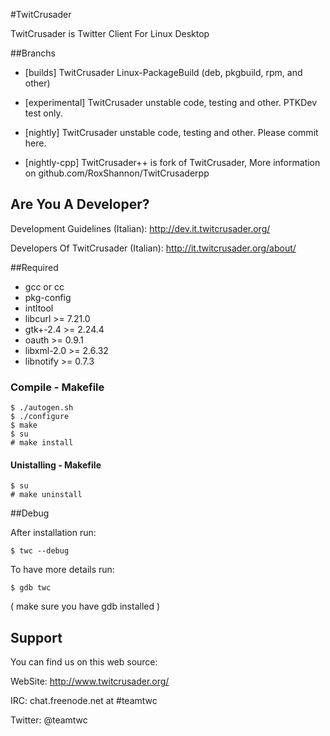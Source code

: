 #TwitCrusader

TwitCrusader is Twitter Client For Linux Desktop

##Branchs
* [builds] TwitCrusader Linux-PackageBuild (deb, pkgbuild, rpm, and other) 

* [experimental] TwitCrusader unstable code, testing and other. PTKDev test only.
		
* [nightly] TwitCrusader unstable code, testing and other. Please commit here.
	
* [nightly-cpp]	TwitCrusader++ is fork of TwitCrusader, More information on github.com/RoxShannon/TwitCrusaderpp

## Are You A Developer?

Development Guidelines (Italian): http://dev.it.twitcrusader.org/

Developers Of TwitCrusader (Italian): http://it.twitcrusader.org/about/

##Required

* gcc or cc
* pkg-config
* intltool
* libcurl >= 7.21.0
* gtk+-2.4 >= 2.24.4
* oauth >= 0.9.1
* libxml-2.0 >= 2.6.32
* libnotify >= 0.7.3

### Compile - Makefile
    $ ./autogen.sh
    $ ./configure
    $ make
    $ su
    # make install

#### Unistalling - Makefile
    $ su
    # make uninstall


##Debug

After installation run:

    $ twc --debug

To have more details run:

    $ gdb twc

( make sure you have gdb installed )


## Support

You can find us on this web source:

WebSite: http://www.twitcrusader.org/

IRC: chat.freenode.net at #teamtwc

Twitter: @teamtwc
